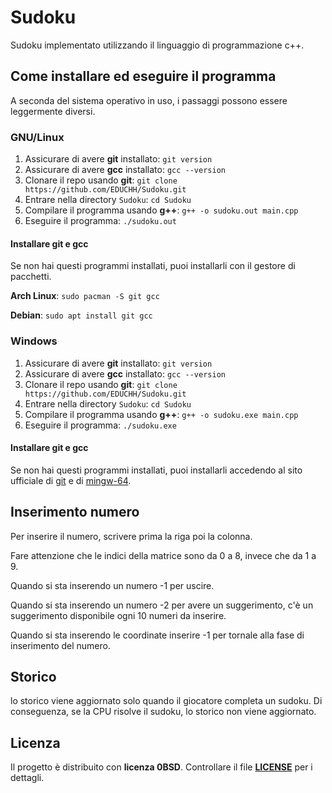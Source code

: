 # Sudoku
Sudoku implementato utilizzando il linguaggio di programmazione c++.

## Come installare ed eseguire il programma
A seconda del sistema operativo in uso, i passaggi possono essere leggermente diversi.

### GNU/Linux
1. Assicurare di avere **git** installato: `git version`
2. Assicurare di avere **gcc** installato: `gcc --version` 
3. Clonare il repo usando **git**: `git clone https://github.com/EDUCHH/Sudoku.git`
4. Entrare nella directory `Sudoku`: `cd Sudoku`
5. Compilare il programma usando **g++**: `g++ -o sudoku.out main.cpp`
6. Eseguire il programma: `./sudoku.out`

#### Installare git e gcc
Se non hai questi programmi installati, puoi installarli con il gestore di pacchetti.

**Arch Linux**: `sudo pacman -S git gcc`

**Debian**: `sudo apt install git gcc`

### Windows
1. Assicurare di avere **git** installato: `git version`
2. Assicurare di avere **gcc** installato: `gcc --version` 
3. Clonare il repo usando **git**: `git clone https://github.com/EDUCHH/Sudoku.git`
4. Entrare nella directory `Sudoku`: `cd Sudoku`
5. Compilare il programma usando **g++**: `g++ -o sudoku.exe main.cpp`
6. Eseguire il programma: `./sudoku.exe`

#### Installare git e gcc
Se non hai questi programmi installati, puoi installarli accedendo al sito ufficiale di [git](https://git-scm.com/) e di [mingw-64](https://www.mingw-w64.org/).

## Inserimento numero
Per inserire il numero, scrivere prima la riga poi la colonna.

Fare attenzione che le indici della matrice sono da 0 a 8, invece che da 1 a 9.

Quando si sta inserendo un numero -1 per uscire.

Quando si sta inserendo un numero -2 per avere un suggerimento, c'è un suggerimento disponibile ogni 10 numeri da inserire.

Quando si sta inserendo le coordinate inserire -1 per tornale alla fase di inserimento del numero.

## Storico
lo storico viene aggiornato solo quando il giocatore completa un sudoku. Di conseguenza, se la CPU risolve il sudoku, lo storico non viene aggiornato.

## Licenza
Il progetto è distribuito con **licenza 0BSD**. Controllare il file **[LICENSE](LICENSE)** per i dettagli.
